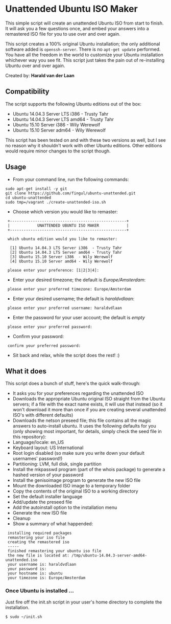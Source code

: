 # Unattended Ubuntu ISO Maker

This simple script will create an unattended Ubuntu ISO from start to finish. It will ask you a few questions once, and embed your answers into a remastered ISO file for you to use over and over again.

This script creates a 100% original Ubuntu installation; the only additional software added is ```openssh-server```. There is no ```apt-get update``` performed. You have all the freedom in the world to customize your Ubuntu installation whichever way you see fit. This script just takes the pain out of re-installing Ubuntu over and over again.

Created by: **Harald van der Laan**

## Compatibility

The script supports the following Ubuntu editions out of the box:

* Ubuntu 14.04.3 Server LTS i386  - Trusty Tahr
* Ubuntu 14.04.3 Server LTS amd64 - Trusty Tahr
* Ubuntu 15.10 Server i386        - Wily Werewolf
* Ubuntu 15.10 Server adm64       - Wily Werewolf

This script has been tested on and with these two versions as well, but I see no reason why it shouldn't work with other Ubuntu editions. Other editions would require minor changes to the script though.

## Usage

* From your command line, run the following commands:

```
sudo apt-get install -y git
git clone https://github.com/fingul/ubuntu-unattended.git
cd ubuntu-unattended
sudo tmp=/vagrant ./create-unattended-iso.sh
```

* Choose which version you would like to remaster:

```
 +---------------------------------------------------+
 |            UNATTENDED UBUNTU ISO MAKER            |
 +---------------------------------------------------+

 which ubuntu edition would you like to remaster:

  [1] Ubuntu 14.04.3 LTS Server i386  - Trusty Tahr
  [2] Ubuntu 14.04.3 LTS Server amd64 - Trusty Tahr
  [3] Ubuntu 15.10 Server i386  - Wily Werewolf
  [4] Ubuntu 15.10 Server amd64 - Wily Werewolf

 please enter your preference: [1|2|3|4]:
```

* Enter your desired timezone; the default is *Europe/Amsterdam*:

```
 please enter your preferred timezone: Europe/Amsterdam
```

* Enter your desired username; the default is *haraldvdlaan*:

```
 please enter your preferred username: haraldvdlaan
```

* Enter the password for your user account; the default is *empty*

```
 please enter your preferred password:
```

* Confirm your password:

```
 confirm your preferred password:
```

* Sit back and relax, while the script does the rest! :)

## What it does

This script does a bunch of stuff, here's the quick walk-through:

* It asks you for your preferences regarding the unattended ISO
* Downloads the appropriate Ubuntu original ISO straight from the Ubuntu servers; if a file with the exact name exists, it will use that instead (so it won't download it more than once if you are creating several unattended ISO's with different defaults)
* Downloads the netson preseed file; this file contains all the magic answers to auto-install ubuntu. It uses the following defaults for you (only showing most important, for details, simply check the seed file in this repository):
 * Language/locale: en_US
 * Keyboard layout: US International
 * Root login disabled (so make sure you write down your default usernames' password!)
 * Partitioning: LVM, full disk, single partition
* Install the mkpasswd program (part of the whois package) to generate a hashed version of your password
* Install the genisoimage program to generate the new ISO file
* Mount the downloaded ISO image to a temporary folder
* Copy the contents of the original ISO to a working directory
* Set the default installer language
* Add/update the preseed file
* Add the autoinstall option to the installation menu
* Generate the new ISO file
* Cleanup
* Show a summary of what happended:

```  
 installing required packages
 remastering your iso file
 creating the remastered iso
 -----
 finished remastering your ubuntu iso file
 the new file is located at: /tmp/ubuntu-14.04.3-server-amd64-unattended.iso
 your username is: haraldvdlaan
 your password is:
 your hostname is: ubuntu
 your timezone is: Europe/Amsterdam
```

### Once Ubuntu is installed ...

Just fire off the init.sh script in your user's home directory to complete the installation.

```$ sudo ~/init.sh```
